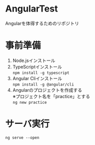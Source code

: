 # AngularTest
Angularを体得するためのリポジトリ

# 事前準備

1. Node.jsインストール
1. TypeScriptインストール  
```npm install -g typescript```
1. Angular Cliインストール  
```npm install -g @angular/cli```
1. Angularのプロジェクトを作成する  
   ※プロジェクト名を「practice」とする  
```ng new practice```

# サーバ実行
```ng serve --open```
